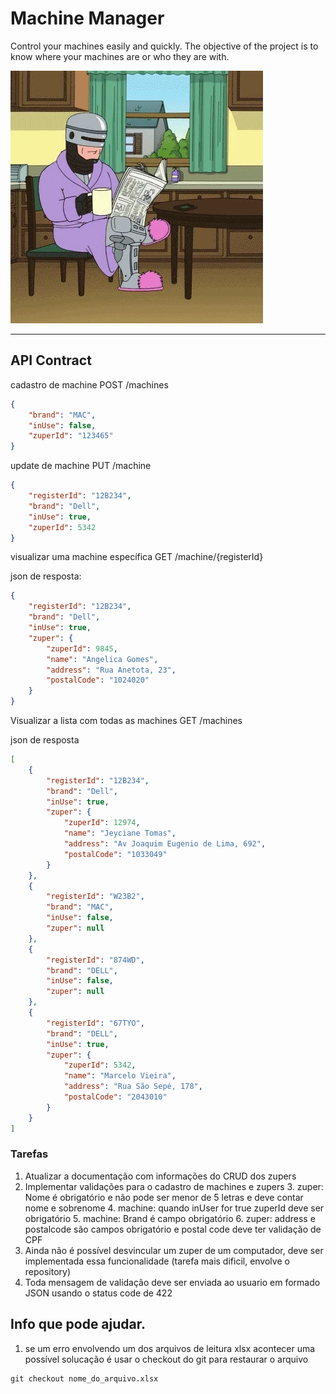 # Machine Manager


Control your machines easily and quickly. The objective of the project is to know where 
your machines are or who they are with.

![](.dev/static/robocop.webp)

-------

## API Contract

cadastro de machine
POST /machines
````json
{
    "brand": "MAC",
    "inUse": false,
    "zuperId": "123465"
}
````

update de machine
PUT /machine
````json
{
    "registerId": "12B234",
    "brand": "Dell",
    "inUse": true,
    "zuperId": 5342
}
````

visualizar uma machine específica
GET /machine/{registerId}

json de resposta:
````json
{
    "registerId": "12B234",
    "brand": "Dell",
    "inUse": true,
    "zuper": {
        "zuperId": 9845,
        "name": "Angelica Gomes",
        "address": "Rua Anetota, 23",
        "postalCode": "1024020"
    }
}
````

Visualizar a lista com todas as machines
GET /machines

json de resposta
````json
[
    {
        "registerId": "12B234",
        "brand": "Dell",
        "inUse": true,
        "zuper": {
            "zuperId": 12974,
            "name": "Jeyciane Tomas",
            "address": "Av Joaquim Eugenio de Lima, 692",
            "postalCode": "1033049"
        }
    },
    {
        "registerId": "W23B2",
        "brand": "MAC",
        "inUse": false,
        "zuper": null
    },
    {
        "registerId": "874WD",
        "brand": "DELL",
        "inUse": false,
        "zuper": null
    },
    {
        "registerId": "67TYO",
        "brand": "DELL",
        "inUse": true,
        "zuper": {
            "zuperId": 5342,
            "name": "Marcelo Vieira",
            "address": "Rua São Sepé, 178",
            "postalCode": "2043010"
        }
    }
]
````

### Tarefas

1. Atualizar a documentação com informações do CRUD dos zupers
2. Implementar validações para o cadastro de machines e zupers
   3. zuper: Nome é obrigatório e não pode ser menor de 5 letras e deve contar nome e sobrenome
   4. machine: quando inUser for true zuperId deve ser obrigatório
   5. machine: Brand é campo obrigatório
   6. zuper: address e postalcode são campos obrigatório e postal code deve ter validação de CPF
7. Ainda não é possível desvincular um zuper de um computador, deve ser implementada essa funcionalidade (tarefa mais dificil, envolve o repository)
8. Toda mensagem de validação deve ser enviada ao usuario em formado JSON usando o status code de 422


## Info que pode ajudar.

1. se um erro envolvendo um dos arquivos de leitura xlsx acontecer uma possível solucação é usar o checkout do git para restaurar o arquivo
````gitexclude
git checkout nome_do_arquivo.xlsx
````